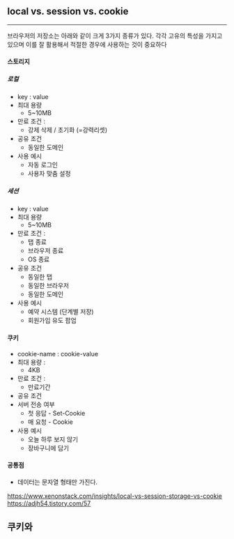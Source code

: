 

## local vs. session vs. cookie
----
브라우저의 저장소는 아래와 같이 크게 3가지 종류가 있다. 각각 고유의 특성을 가지고 있으며 이를 잘 활용해서 적절한 경우에 사용하는 것이 중요하다
#### 스토리지
##### 로컬
- key : value
- 최대 용량
	- 5~10MB
- 만료 조건 :
	- 강제 삭제 / 초기화 (=강력리셋)
- 공유 조건
	- 동일한 도메인
- 사용 예시
	- 자동 로그인
	- 사용자 맞춤 설정

##### 세션
- key : value
- 최대 용량
	- 5~10MB
- 만료 조건 :
	- 탭 종료
	- 브라우저 종료
	- OS 종료
 - 공유 조건
	 - 동일한 탭
	 - 동일한 브라우저
	 - 동일한 도메인
- 사용 예시
	- 예약 시스템 (단계별 저장)
	- 회원가입 유도 팝업

#### 쿠키
- cookie-name : cookie-value
- 최대 용량 :
	- 4KB
- 만료 조건 :
	- 만료기간
- 공유 조건
- 서버 전송 여부
	- 첫 응답 - Set-Cookie
	- 매 요청 - Cookie
- 사용 예시
	- 오늘 하루 보지 않기
	- 장바구니에 담기


#### 공통점
- 데이터는 문자열 형태만 가진다.


https://www.xenonstack.com/insights/local-vs-session-storage-vs-cookie
https://adjh54.tistory.com/57


## 쿠키와 